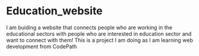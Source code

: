 # Education_website
I am buiding a website that connects people who are working in the educational sectors with people who are interested in education sector and want to connect with them! This is a project I am doing as I am learning web development from CodePath
